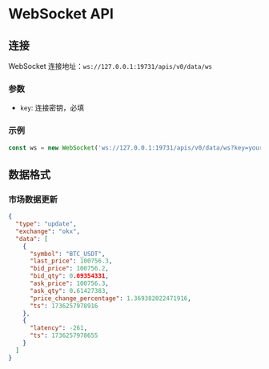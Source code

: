 # WebSocket API

## 连接

WebSocket 连接地址：`ws://127.0.0.1:19731/apis/v0/data/ws`

### 参数

- `key`: 连接密钥，必填

### 示例

```javascript
const ws = new WebSocket('ws://127.0.0.1:19731/apis/v0/data/ws?key=your_key');
```

## 数据格式

### 市场数据更新

```json
{
  "type": "update",
  "exchange": "okx",
  "data": [
    {
      "symbol": "BTC_USDT",
      "last_price": 100756.3,
      "bid_price": 100756.2,
      "bid_qty": 0.09354331,
      "ask_price": 100756.3,
      "ask_qty": 0.61427383,
      "price_change_percentage": 1.369382022471916,
      "ts": 1736257978916
    },
    {
      "latency": -261,
      "ts": 1736257978655
    }
  ]
} 